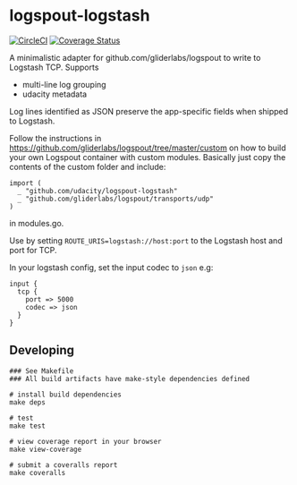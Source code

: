 # logspout-logstash
[![CircleCI](https://circleci.com/gh/udacity/logspout-logstash.svg?style=svg)](https://circleci.com/gh/udacity/logspout-logstash)
[![Coverage Status](https://coveralls.io/repos/github/udacity/logspout-logstash/badge.svg?branch=master)](https://coveralls.io/github/udacity/logspout-logstash?branch=master)

A minimalistic adapter for github.com/gliderlabs/logspout to write to Logstash TCP.  Supports

* multi-line log grouping
* udacity metadata

Log lines identified as JSON preserve the app-specific fields when shipped to Logstash.

Follow the instructions in https://github.com/gliderlabs/logspout/tree/master/custom on how to build your own Logspout container with custom modules. Basically just copy the contents of the custom folder and include:

```
import (
  _ "github.com/udacity/logspout-logstash"
  _ "github.com/gliderlabs/logspout/transports/udp"
)
```

in modules.go.

Use by setting `ROUTE_URIS=logstash://host:port` to the Logstash host and port for TCP.

In your logstash config, set the input codec to `json` e.g:

```
input {
  tcp {
    port => 5000
    codec => json
  }
}
```

## Developing

```
### See Makefile
### All build artifacts have make-style dependencies defined

# install build dependencies
make deps

# test
make test

# view coverage report in your browser
make view-coverage

# submit a coveralls report
make coveralls
```

